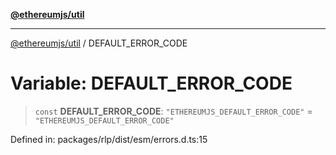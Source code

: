 [**@ethereumjs/util**](../README.md)

***

[@ethereumjs/util](../README.md) / DEFAULT\_ERROR\_CODE

# Variable: DEFAULT\_ERROR\_CODE

> `const` **DEFAULT\_ERROR\_CODE**: `"ETHEREUMJS_DEFAULT_ERROR_CODE"` = `"ETHEREUMJS_DEFAULT_ERROR_CODE"`

Defined in: packages/rlp/dist/esm/errors.d.ts:15
